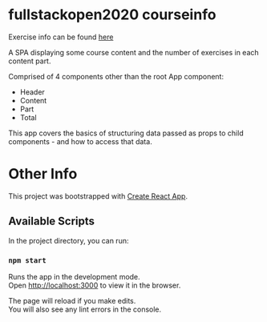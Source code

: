 # fullstackopen2020 courseinfo

Exercise info can be found [here](https://fullstackopen.com/en/part1/java_script#exercises-1-3-1-5)

A SPA displaying some course content and the number of exercises in each content part.

Comprised of 4 components other than the root App component:

- Header
- Content
- Part
- Total

This app covers the basics of structuring data passed as props to child components - and how to access that data.

# Other Info

This project was bootstrapped with [Create React App](https://github.com/facebook/create-react-app).

## Available Scripts

In the project directory, you can run:

### `npm start`

Runs the app in the development mode.\
Open [http://localhost:3000](http://localhost:3000) to view it in the browser.

The page will reload if you make edits.\
You will also see any lint errors in the console.
